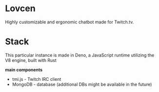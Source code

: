 # Lovcen

Highly customizable and ergonomic chatbot made for Twitch.tv.

# Stack

This particular instance is made in Deno, a JavaScript runtime utilizing the V8
engine, built with Rust

**main components**

- tmi.js - Twitch IRC client
- MongoDB - database (additional DBs might be available in the future)
